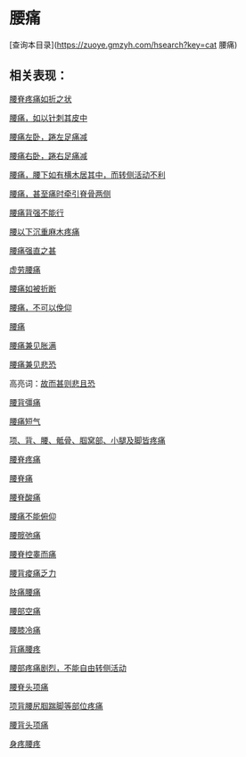 # 腰痛
[查询本目录](https://zuoye.gmzyh.com/hsearch?key=cat 腰痛)

## 相关表现：

[腰脊疼痛如折之状](https://zuoye.gmzyh.com/search?key=腰脊疼痛如折之状)
[腰痛，如以针刺其皮中](https://zuoye.gmzyh.com/search?key=腰痛，如以针刺其皮中)
[腰痛左卧，踡左足痛减](https://zuoye.gmzyh.com/search?key=腰痛左卧，踡左足痛减)
[腰痛右卧，踡右足痛减	](https://zuoye.gmzyh.com/search?key=腰痛右卧，踡右足痛减	)
[腰痛，腰下如有横木居其中，而转侧活动不利](https://zuoye.gmzyh.com/search?key=腰痛，腰下如有横木居其中，而转侧活动不利)
[腰痛，甚至痛时牵引脊骨两侧](https://zuoye.gmzyh.com/search?key=腰痛，甚至痛时牵引脊骨两侧)
[腰痛背强不能行](https://zuoye.gmzyh.com/search?key=腰痛背强不能行)
[腰以下沉重麻木疼痛](https://zuoye.gmzyh.com/search?key=腰以下沉重麻木疼痛)
[腰痛强直之甚](https://zuoye.gmzyh.com/search?key=腰痛强直之甚)
[虚劳腰痛](https://zuoye.gmzyh.com/search?key=虚劳腰痛)
[腰痛如被折断](https://zuoye.gmzyh.com/search?key=腰痛如被折断)
[腰痛，不可以俛仰](https://zuoye.gmzyh.com/search?key=腰痛，不可以俛仰)
[腰痛](https://zuoye.gmzyh.com/search?key=腰痛)
[腰痛兼见胀满](https://zuoye.gmzyh.com/search?key=腰痛兼见胀满)
[腰痛兼见悲恐](https://zuoye.gmzyh.com/search?key=腰痛兼见悲恐)
高亮词：[故而甚则悲且恐](https://zuoye.gmzyh.com/search?key=故而甚则悲且恐)  
[腰背彊痛](https://zuoye.gmzyh.com/search?key=腰背彊痛)
[腰痛短气](https://zuoye.gmzyh.com/search?key=腰痛短气)
[项、背、腰、骶骨、腘窝部、小腿及脚皆疼痛](https://zuoye.gmzyh.com/search?key=项、背、腰、骶骨、腘窝部、小腿及脚皆疼痛)
[腰脊疼痛](https://zuoye.gmzyh.com/search?key=腰脊疼痛)
[腰脊痛](https://zuoye.gmzyh.com/search?key=腰脊痛)
[腰脊酸痛](https://zuoye.gmzyh.com/search?key=腰脊酸痛)
[腰痛不能俯仰](https://zuoye.gmzyh.com/search?key=腰痛不能俯仰)
[腰髋弛痛](https://zuoye.gmzyh.com/search?key=腰髋弛痛)
[腰脊控睾而痛](https://zuoye.gmzyh.com/search?key=腰脊控睾而痛)
[腰背痠痛乏力](https://zuoye.gmzyh.com/search?key=腰背痠痛乏力)
[肢痛腰痛](https://zuoye.gmzyh.com/search?key=肢痛腰痛)
[腰部空痛](https://zuoye.gmzyh.com/search?key=腰部空痛)
[腰膝冷痛](https://zuoye.gmzyh.com/search?key=腰膝冷痛)
[背痛腰疼](https://zuoye.gmzyh.com/search?key=背痛腰疼)
[腰部疼痛剧烈，不能自由转侧活动](https://zuoye.gmzyh.com/search?key=腰部疼痛剧烈，不能自由转侧活动)
[腰脊头项痛](https://zuoye.gmzyh.com/search?key=腰脊头项痛)
[项背腰尻腘踹脚等部位疼痛](https://zuoye.gmzyh.com/search?key=项背腰尻腘踹脚等部位疼痛)
[腰背头项痛](https://zuoye.gmzyh.com/search?key=腰背头项痛)
[身疼腰疼](https://zuoye.gmzyh.com/search?key=身疼腰疼)